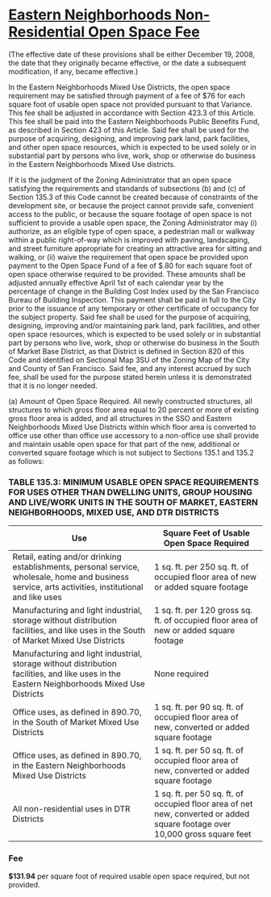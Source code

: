 # [Eastern Neighborhoods Non-Residential Open Space Fee](http://library.amlegal.com/nxt/gateway.dll/California/planning/article4developmentimpactfeesandprojectr?f=templates$fn=default.htm$3.0$vid=amlegal:sanfrancisco_ca$anc=JD_426)
(The effective date of these provisions shall be either December 19, 2008, the date that they originally became effective, or the date a subsequent modification, if any, became effective.)

In the Eastern Neighborhoods Mixed Use Districts, the open space requirement may be satisfied through payment of a fee of $76 for each square foot of usable open space not provided pursuant to that Variance. This fee shall be adjusted in accordance with Section 423.3 of this Article. This fee shall be paid into the Eastern Neighborhoods Public Benefits Fund, as described in Section 423 of this Article. Said fee shall be used for the purpose of acquiring, designing, and improving park land, park facilities, and other open space resources, which is expected to be used solely or in substantial part by persons who live, work, shop or otherwise do business in the Eastern Neighborhoods Mixed Use districts.

If it is the judgment of the Zoning Administrator that an open space satisfying the requirements and standards of subsections (b) and (c) of Section 135.3 of this Code cannot be created because of constraints of the development site, or because the project cannot provide safe, convenient access to the public, or because the square footage of open space is not sufficient to provide a usable open space, the Zoning Administrator may (i) authorize, as an eligible type of open space, a pedestrian mall or walkway within a public right-of-way which is improved with paving, landscaping, and street furniture appropriate for creating an attractive area for sitting and walking, or (ii) waive the requirement that open space be provided upon payment to the Open Space Fund of a fee of $.80 for each square foot of open space otherwise required to be provided. These amounts shall be adjusted annually effective April 1st of each calendar year by the percentage of change in the Building Cost Index used by the San Francisco Bureau of Building Inspection. This payment shall be paid in full to the City prior to the issuance of any temporary or other certificate of occupancy for the subject property. Said fee shall be used for the purpose of acquiring, designing, improving and/or maintaining park land, park facilities, and other open space resources, which is expected to be used solely or in substantial part by persons who live, work, shop or otherwise do business in the South of Market Base District, as that District is defined in Section 820 of this Code and identified on Sectional Map 3SU of the Zoning Map of the City and County of San Francisco. Said fee, and any interest accrued by such fee, shall be used for the purpose stated herein unless it is demonstrated that it is no longer needed.


(a)   Amount of Open Space Required. All newly constructed structures, all structures to which gross floor area equal to 20 percent or more of existing gross floor area is added, and all structures in the SSO and Eastern Neighborhoods Mixed Use Districts within which floor area is converted to office use other than office use accessory to a non-office use shall provide and maintain usable open space for that part of the new, additional or converted square footage which is not subject to Sections 135.1 and 135.2 as follows:

### TABLE 135.3: MINIMUM USABLE OPEN SPACE REQUIREMENTS FOR USES OTHER THAN DWELLING UNITS, GROUP HOUSING AND LIVE/WORK UNITS IN THE SOUTH OF MARKET, EASTERN NEIGHBORHOODS, MIXED USE, AND DTR DISTRICTS

Use   | Square Feet of Usable Open Space Required
------|------------------------------------------
Retail, eating and/or drinking establishments, personal service, wholesale, home and business service, arts activities, institutional and like uses | 1 sq. ft. per 250 sq. ft. of occupied floor area of new or added square footage
Manufacturing and light industrial, storage without distribution facilities, and like uses in the South of Market Mixed Use Districts | 1 sq. ft. per 120 gross sq. ft. of occupied floor area of new or added square footage
Manufacturing and light industrial, storage without distribution facilities, and like uses in the Eastern Neighborhoods Mixed Use Districts | None required
Office uses, as defined in 890.70, in the South of Market Mixed Use Districts | 1 sq. ft. per 90 sq. ft. of occupied floor area of new, converted or added square footage
Office uses, as defined in 890.70, in the Eastern Neighborhoods Mixed Use Districts | 1 sq. ft. per 50 sq. ft. of occupied floor area of new, converted or added square footage
All non-residential uses in DTR Districts | 1 sq. ft. per 50 sq. ft. of occupied floor area of net new, converted or added square footage over 10,000 gross square feet

### Fee

**$131.94** per square foot of required
usable open space required, but not
provided.
